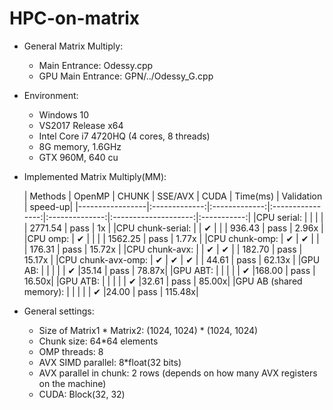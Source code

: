 # HPC-on-matrix
* General Matrix Multiply:  
  * Main Entrance: Odessy.cpp  
  * GPU Main Entrance: GPN/../Odessy_G.cpp
* Environment:  
  * Windows 10  
  * VS2017 Release x64  
  * Intel Core i7 4720HQ (4 cores, 8 threads)  
  * 8G memory, 1.6GHz  
  * GTX 960M, 640 cu
* Implemented Matrix Multiply(MM):  

  |  Methods        |   OpenMP    |   CHUNK     |     SSE/AVX    | CUDA |   Time(ms)      |       Validation   |      speed-up|
  |-----------------|:-------------:|:-------------:|:----------------:|:--------------:|:--------------------:|:-----------:|
  |CPU serial:      |       |    |     |      |  2771.54  |    pass   |        1x  |
  |CPU chunk-serial:   |    |  ✔   |    | |   936.43   |   pass   |     2.96x  |
  |CPU omp:        |     ✔  |     |   |      |   1562.25  |    pass  |      1.77x  |
  |CPU chunk-omp:    |   ✔    |  ✔   |   |       |    176.31  |    pass  |     15.72x  |
  |CPU chunk-avx:    |      | ✔   |   ✔  |      |    182.70   |   pass   |    15.17x  |
  |CPU chunk-avx-omp:  | ✔   |   ✔   |   ✔ | |     44.61  |    pass  |     62.13x  |
  |GPU AB:         |          |      |      |      |     ✔      |35.14 | pass | 78.87x|
  |GPU ABT:         |          |      |      |      |     ✔      |168.00 | pass | 16.50x|
  |GPU ATB:         |          |      |      |      |     ✔      |32.61 | pass | 85.00x|
  |GPU AB (shared memory):         |          |      |      |      |     ✔      |24.00 | pass | 115.48x|

* General settings:  
  
  * Size of Matrix1 \* Matrix2: (1024, 1024) \* (1024, 1024)  
  * Chunk size: 64\*64 elements  
  * OMP threads: 8  
  * AVX SIMD parallel: 8\*float(32 bits)  
  * AVX parallel in chunk: 2 rows (depends on how many AVX registers on the machine)  
  * CUDA: Block(32, 32)
